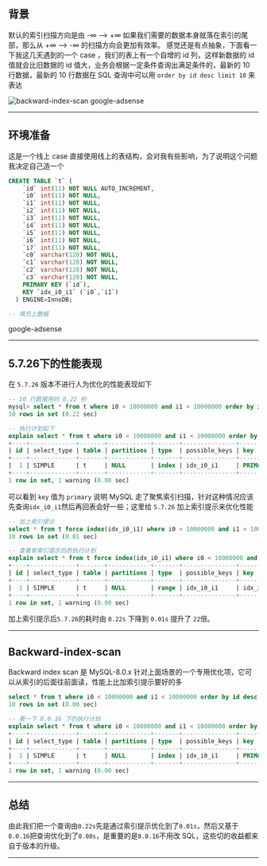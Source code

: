 ## 背景
默认的索引扫描方向是由 -∞ --> +∞  如果我们需要的数据本身就落在索引的尾部，那么从 +∞  --> -∞ 的扫描方向会更加有效率。
感觉还是有点抽象，下面看一下我这几天遇到的一个 case ，我们的表上有一个自增的 id 列，这样新数据的 id 值就会比旧数据的 id 值大，业务会根据一定条件查询出满足条件的，最新的 10 行数据，最新的 10 行数据在 SQL 查询中可以用 `order by id desc limit 10` 来表达

![backward-index-scan](static/2020-11/Backward-index-scan.png)
google-adsense

---

## 环境准备
这是一个线上 case 直接使用线上的表结构，会对我有些影响，为了说明这个问题我决定自己造一个
```sql
CREATE TABLE `t` (
    `id` int(11) NOT NULL AUTO_INCREMENT,
    `i0` int(11) NOT NULL,
    `i1` int(11) NOT NULL,
    `i2` int(11) NOT NULL,
    `i3` int(11) NOT NULL,
    `i4` int(11) NOT NULL,
    `i5` int(11) NOT NULL,
    `i6` int(11) NOT NULL,
    `i7` int(11) NOT NULL,
    `c0` varchar(128) NOT NULL,
    `c1` varchar(128) NOT NULL,
    `c2` varchar(128) NOT NULL,
    `c3` varchar(128) NOT NULL,
    PRIMARY KEY (`id`),
    KEY `idx_i0_i1` (`i0`,`i1`)
  ) ENGINE=InnoDB;

-- 填充上数据 
```
google-adsense

---


## 5.7.26下的性能表现
在 `5.7.26` 版本不进行人为优化的性能表现如下
```sql
-- 10 行数据用时 0.22 秒
mysql> select * from t where i0 < 10000000 and i1 < 10000000 order by id desc limit 10;
10 rows in set (0.22 sec)

-- 执行计划如下
explain select * from t where i0 < 10000000 and i1 < 10000000 order by id desc limit 10;
+----+-------------+-------+------------+-------+---------------+---------+---------+------+------+----------+-------------+
| id | select_type | table | partitions | type  | possible_keys | key     | key_len | ref  | rows | filtered | Extra       |
+----+-------------+-------+------------+-------+---------------+---------+---------+------+------+----------+-------------+
|  1 | SIMPLE      | t     | NULL       | index | idx_i0_i1     | PRIMARY | 4       | NULL | 1945 |     0.17 | Using where |
+----+-------------+-------+------------+-------+---------------+---------+---------+------+------+----------+-------------+
1 row in set, 1 warning (0.00 sec)
```
可以看到 `key` 值为 `primary` 说明 MySQL 走了聚焦索引扫描，针对这种情况应该先查询`idx_i0_i1`然后再回表会好一些；这里给 `5.7.26` 加上索引提示来优化性能
```sql
-- 加上索引提示 
select * from t force index(idx_i0_i1) where i0 < 10000000 and i1 < 10000000 order by id desc limit 10;
10 rows in set (0.01 sec)

-- 查看有索引提示后的执行计划
explain select * from t force index(idx_i0_i1) where i0 < 10000000 and i1 < 10000000 order by id desc limit 10;
+----+-------------+-------+------------+-------+---------------+-----------+---------+------+------+----------+---------------------------------------+
| id | select_type | table | partitions | type  | possible_keys | key       | key_len | ref  | rows | filtered | Extra                                 |
+----+-------------+-------+------------+-------+---------------+-----------+---------+------+------+----------+---------------------------------------+
|  1 | SIMPLE      | t     | NULL       | range | idx_i0_i1     | idx_i0_i1 | 4       | NULL | 4530 |    33.33 | Using index condition; Using filesort |
+----+-------------+-------+------------+-------+---------------+-----------+---------+------+------+----------+---------------------------------------+
1 row in set, 1 warning (0.00 sec)
```
加上索引提示后`5.7.26`的耗时由 `0.22s` 下降到 `0.01s` 提升了 `22`倍。

---

## Backward-index-scan
Backward index scan 是 MySQL-8.0.x 针对上面场景的一个专用优化项，它可以从索引的后面往前面读，性能上比加索引提示要好的多
```sql
select * from t where i0 < 10000000 and i1 < 10000000 order by id desc limit 10;
10 rows in set (0.00 sec)

-- 看一下 8.0.16 下的执行计划
explain select * from t where i0 < 10000000 and i1 < 10000000 order by id desc limit 10;
+----+-------------+-------+------------+-------+---------------+---------+---------+------+------+----------+----------------------------------+
| id | select_type | table | partitions | type  | possible_keys | key     | key_len | ref  | rows | filtered | Extra                            |
+----+-------------+-------+------------+-------+---------------+---------+---------+------+------+----------+----------------------------------+
|  1 | SIMPLE      | t     | NULL       | index | idx_i0_i1     | PRIMARY | 4       | NULL | 1894 |     0.18 | Using where; Backward index scan |
+----+-------------+-------+------------+-------+---------------+---------+---------+------+------+----------+----------------------------------+
1 row in set, 1 warning (0.00 sec)
```
---

## 总结
由此我们把一个查询由`0.22s`先是通过索引提示优化到了`0.01s`，然后又基于`8.0.16`把查询优化到了`0.00s`，是重要的是`8.0.16`不用改 SQL，这些切的收益都来自于版本的升级。

---




